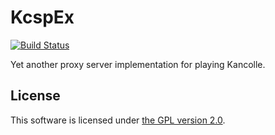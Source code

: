 # KcspEx

[![Build Status](https://travis-ci.org/Gizeta/kcsp_ex.svg?branch=master)](https://travis-ci.org/Gizeta/kcsp_ex)

Yet another proxy server implementation for playing Kancolle.

License
---
This software is licensed under [the GPL version 2.0](http://www.gnu.org/licenses/old-licenses/gpl-2.0.html).
